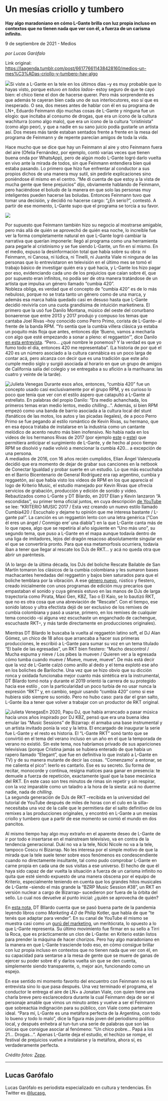 # Un mesías criollo y tumbero

**Hay algo maradoniano en cómo L-Gante brilla con luz propia incluso en contextos que no tienen nada que ver con él, a fuerza de un carisma infinito.**

9 de septiembre de 2021 - Medios

_por Lucas Garófalo_

Link original: https://laagenda.tumblr.com/post/661776611438428160/medios-un-mes%C3%ADas-criollo-y-tumbero-hay-algo

![](https://64.media.tumblr.com/fae27f89860390d07a70ad98029cf110/e606a8ecdb93c82e-54/s500x750/3e3dec6774046961bcf706a6c13532b128de22d6.jpg)Si viste a L-Gante en la tele en los últimos días –y es muy probable que lo hayas visto, porque estuvo *en todos lados*– estoy seguro de que te cayó bien: el chico tiene el don de hacerse querer. Pero más sorprendente es que además te cayeran bien cada uno de sus interlocutores, eso sí que es inesperado. O sea, dos meses antes de hablar con él en su programa de LN+, Eduardo Feinmann dijo muchas cosas de L-Gante y ninguna fue un elogio: que incitaba al consumo de drogas, que era un ícono de la cultura wachiturra (como algo malo), que era un ícono de la cultura “cristinista” (como algo peor), y que a nadie en su sano juicio podía gustarle un artista así. Dos meses más tarde estaban sentados frente a frente en la mesa del programa de Feinmann y de repente parecían amigos de toda la vida.

Hace mucho que se dice que hay un Feinmann al aire y otro Feinmann fuera del aire (Ofelia Fernández, por ejemplo, contó varias veces que tienen buena onda por WhatsApp), pero de algún modo L-Gante logró darlo vuelta en vivo ante la mirada de todos, sin que Feinmann entendiera bien qué estaba pasando. Lo primero que hizo fue enfrentar al conductor a sus propios dichos de una manera muy sutil, sin pedirle explicaciones sino poniéndose él mismo en el centro. “Me di cuenta de que estoy a la vista de mucha gente que tiene prejuicios” dijo, obviamente hablando de Feinmann, pero haciéndose el boludo de la manera en que solo las personas muy inteligentes pueden hacerse las boludas. Entonces Feinmann tuvo que tomar una decisión, y decidió no hacerse cargo: “¿En serio?”, contestó. A partir de ese momento, L-Gante supo que el programa se torcía a su favor.

![](https://64.media.tumblr.com/657f201fab49057400d5ff9f9f58a7d1/e606a8ecdb93c82e-f1/s500x750/faf57d04e49792041c879da06a004929c4cc8fd2.jpg)

Por supuesto que Feinmann también hizo su negocio al mostrarse amigable, pero más allá de quién se aprovechó de quién esa noche, lo increíble fue ver la forma completamente natural en que L-Gante logró cambiar la narrativa que querían imponerle: llegó al programa como una herramienta para pegarle al cristinismo y se fue siendo L-Gante, un fin en sí mismo. En el medio, expuso la desinformación total que había sobre su obra: ni Feinmann, ni Canosa, ni Iúdica, ni Tinelli, ni Juanita Viale ni ninguna de las personas que lo entrevistaron en televisión en el último mes se tomó el trabajo básico de investigar quién era y qué hacía, y L-Gante los hizo pagar por eso, evidenciando cada uno de los prejuicios que caían sobre él, que por supuesto eran infinitos, no podía ser de otra manera tratándose de un artista que impulsa un género llamado “cumbia 420”.    
Nobleza obliga, es verdad que el concepto de “cumbia 420” es de lo más nebuloso, porque no se trata tanto un género como de una marca, y además esa marca había quedado casi en desuso hasta que L-Gante decidió revivirla con una cuota grandísima de intuición marketinera. El primero que la usó fue Danilo Montana, músico del oeste del conurbano bonaerense que entre 2013 y 2017 produjo y compuso los temas que cantaba Joel Rivas –hoy conocido como Perro Primo, corista de L-Gante– al frente de la banda RPM. “Yo sentía que la cumbia villera clásica ya estaba un poquito más floja que antes, entonces dije ‘Bueno, vamos a mecharla con algo que esté empezando a sonar a pleno: el reggaetón’”, dice Danilo [en esta entrevista](https://www.youtube.com/watch?v=XWBnvLHrOaE&ab_channel=EspacioUrbanoOk). “Pero… ¿qué nombre le ponemos? Y la verdad es que yo fumo todo el día, entonces 420 me representaba”. (La historia de por qué el 420 es un número asociado a la cultura cannábica es un poco larga de contar acá, pero alcanza con decir que es una tradición que este año cumple medio siglo y surgió asociada al horario en que un grupo de amigos de California salía del colegio y se entregaba a su afición a la marihuana: las cuatro y veinte de la tarde).

![Julieta Venegas](https://64.media.tumblr.com/a60368a3683726f9c81faead074c6a4f/e606a8ecdb93c82e-6c/s250x400/b722b0b2d2d91eefd209984761254054fd458f70.jpg)
Durante esos años, entonces, “cumbia 420” fue un concepto usado casi exclusivamente por el grupo RPM, y es curioso lo poco que tenía que ver con el estilo áspero que catapultó a L-Gante al estrellato. En palabras del propio Danilo: “Era medio achanchada, los primeros temas eran medio lentos, medio *chilling*…”. Además, si bien RPM empezó como una banda de barrio asociada a la cultura local del stunt (fanáticos de las motos, los autos y las picadas ilegales), de a poco Perro Primo se fue pegando al estilo romántico de Kevin Rivas, su hermano, que en esa época trataba de instalarse en la industria como un cantante melódico de acento neutro más bien inofensivo. No había nada en los videos de los hermanos Rivas de 2017 (por ejemplo [este](https://youtu.be/kgzl9rAJtEQ) o [este](https://youtu.be/PqK9E06rGLE)) que permitiera anticipar el surgimiento de L-Gante, y de hecho al poco tiempo RPM se disolvió y nadie volvió a mencionar la cumbia 420… a excepción de una persona.  
A mediados de 2016, con 16 años recién cumplidos, Elian Ángel Valenzuela decidió que era momento de dejar de grabar sus canciones en la netbook de Conectar Igualdad y probar suerte en un estudio. Lo que más escuchaba en el Barrio Bicentenario de General Rodríguez era rap argentino, cumbia y reggaetón, así que había visto los videos de RPM en los que aparecía el logo de Kriterio Music, el estudio manejado por Kevin Rivas que ofrecía servicios de grabación, producción y edición de sonido y video. Rebautizados como L-Gante y DT Bilardo, en 2017 Elian y Kevin lanzaron “A escondidas”, su primer tema oficial juntos, en cuya descripción [de YouTube](https://youtu.be/oi6mrGbDlNo) se lee: “KRITERIO MUSIC 2017 / Esta vez creando un nuevo estilo llamado Cumbia420 / Escuchalo y dejame tu opinión que me interesa bastante / L-gante pa!”. La canción es un reggaetón lento con una letra genérica (“Con él eres un ángel / Conmigo ere’ una diabla”) en la que L-Gante canta más de lo que rapea, algo que se repetiría al año siguiente en “Uno más uno”, su segundo tema, que puso a L-Gante en el mapa aunque todavía dentro de una liga de imitadores, lejos del dragón resacoso absolutamente singular en el que se convertiría pronto. Para que esa metamorfosis ocurriera, todavía iban a tener que llegar al rescate los DJs de RKT… y acá no queda otra que abrir un paréntesis.

(A lo largo de la última década, los DJs del boliche Rescate Bailable de San Martín tomaron los clásicos de la cumbia colombiana y les sumaron bases machacantes heredadas del reggaetón y bajos bien saturados para que el boliche temblara por la vibración. A ese [género nuevo](https://youtu.be/GNWAgY54B7M), rústico y fiestero, creado inicialmente con unos programas de edición muy precarios que empastaban el sonido y cuya génesis estuvo en las manos de DJs de larga trayectoria como Pirata, Maxi Gen, KBZ, Tao o El Kaio, se lo bautizó RKT, que no es otra cosa que una abreviación de “Rescate”. Con el tiempo, ese sonido latoso y ultra efectista dejó de ser exclusivo de los remixes de cumbia colombiana y pasó a usarse, primero, en los remixes de cualquier tema conocido –si alguna vez escuchaste un enganchado de cachengue, escuchaste RKT–, y más tarde directamente en producciones originales). 

Mientras DT Bilardo le buscaba la vuelta al reggaetón latino soft, el DJ Alan Gómez, un chico de 18 años que arrancaba a hacer sus primeras producciones, le escribió a L-Gante para sumar su voz en un tema titulado “El baile de las egresadas”, un RKT bien fiestero: “Mucho descontrol / Mucha espuma y nieve / Los pibes la mueven / Quieren ver a la egresada cómo tumba cuando mueve / Mueve, mueve, mueve”. De más está decir que la voz de L-Gante calzó como anillo al dedo y el tema explotó ese año en los boliches de Bariloche. Una vez que se hizo obvio que su dicción ronca y oxidada funcionaba mejor cuanto más sintética era la instrumental, DT Bilardo tomó nota y durante el 2019 orientó la carrera de su protegido hacia ese estilo , con la particularidad un poco turbia de no usar nunca la expresión “RKT” y, en cambio, seguir usando “cumbia 420” como si ese hubiera sido siempre su sonido. Pero no hubo caso: para dar el gran salto, L-Gante iba a tener que volver a trabajar con un productor de RKT original. 

![Julieta Venegas](https://64.media.tumblr.com/bcea6d155d957896f0cce3f2387ff4f8/e606a8ecdb93c82e-ee/s250x400/9f0e93fae211a783d9cf382e98afec0691740b22.jpg)En 2020, Papu DJ, que había arrancado a pasar música hacía unos años inspirado por DJ KBZ, pensó que era una buena idea emular las “Music Sessions” de Bizarrap: él armaba una base instrumental y un artista invitado ponía la voz y la letra. El encargado de inaugurar la serie fue L-Gante y el resto es historia. El “L-Gante RKT” sonó tanto que se convirtió en el tema del verano incluso en un año en el que la temporada de verano no existió. Sin este tema, nos habríamos privado de sus apariciones televisivas (porque Cristina jamás se hubiera enterado de que había un rapero llamado “Elegant”, que fue en definitiva lo que instaló a L-Gante en TV) y de su manera mutante de decir las cosas. “Comenzamo’ a entonar, se me calienta el pico”: leerlo es cantarlo. Ese es su secreto. Su forma de recitar, monocorde y continua, resigna matices para ganar en presencia: te demuele a fuerza de repetición, exactamente igual que la base mecánica del RKT. En este caso son tres minutos de rimas sin repetir y sin respirar, con la voz imparable como un taladro a la hora de la siesta: acá no duerme nadie, nada de *chilling*.   
La segunda generación de DJs de RKT –recibida en la universidad del tutorial de YouTube después de miles de horas con el culo en la silla– necesitaba una voz de la calle que le permitiera dar el salto definitivo de los remixes a las producciones originales, y encontró en L-Gante a un mesías criollo y tumbero que a partir de ese momento se comió el mundo en dos pancitos.  


Al mismo tiempo hay algo muy extraño en el aparente deseo de L-Gante de ir por todo e insertarse en el mainstream televisivo, va en contra de la tendencia generacional. Duki no va a la tele, Nicki Nicole no va a la tele, tampoco Coscu ni Bizarrap. No les interesa por el simple motivo de que la mirada que la tele suele tener sobre esos fenómenos es condescendiente cuando no directamente insultante, tal como pudo comprobar L-Gante en carne propia en cada una de sus visitas a ese universo. El hecho de que él haya sido capaz de dar vuelta la situación a fuerza de un carisma infinito no quita que esté siendo expuesto de una manera obscena por el equipo de Kriterio, especialmente teniendo en cuenta que los grandes hitos musicales de L-Gante –siendo el más grande la “BZRP Music Session #38”, un RKT en versión nuclear a cargo de Bizarrap– sucedieron por fuera de la órbita del sello. Lo cual nos devuelve al punto inicial: ¿quién se aprovecha de quién?

En [esta nota,](https://elplanteo.com/dt-bilardo/) DT BIlardo cuenta que se pasó buena parte de la pandemia leyendo libros como *Marketing 4.0* de Philip Kotler, que habla de que “te tenés que adaptar para vender”. En su canal de YouTube él mismo se muestra casi como un [gurú del marketing](https://www.youtube.com/watch?v=39iSwljhGdY&ab_channel=DT.Bilardo), un meritócrata, lo opuesto a lo que L-Gante representa. Su último movimiento fue firmar en su sello a Tirri la Roca, que es prácticamente un clon de L-Gante: en Kriterio están listos para prender la máquina de hacer chorizos. Pero hay algo maradoniano en la manera en que L-Gante trasciende todo eso, en cómo consigue brillar con luz propia incluso en contextos que no tienen nada que ver con él, en su capacidad para sentarse a la mesa de gente que se muere de ganas de ejercer su poder sobre él y darlos vuelta sin que se den cuenta, simplemente siendo transparente, o, mejor aún, funcionando como un espejo. 

En ese sentido mi momento favorito del encuentro con Feinmann no es la entrevista sino lo que pasa después. Una vez terminado el programa, el conductor le entrega el aire de LN+ a Jonatan Viale, con quien tiene una charla breve pero esclarecedora durante la cual Feinmann deja de ser el personaje amable que vimos un minuto antes y vuelve a ser el Feinmann que sobreactúa indignación para su público, con Viale como partenaire ideal. “Para mí, L-Gante es una metáfora perfecta de la Argentina, con todo lo bueno y todo lo malo”, dice la figura más joven del periodismo político local, y después enhebra al tun-tun una serie de palabras que son las únicas que consigue asociar al fenómeno: “Un chico pobre… Papá a los 21… Drogas…”. Apenas L-Gante deja el estudio, el hechizo se rompe, el festival de prejuicios vuelve a instalarse y la metáfora, ahora sí, es verdaderamente perfecta.

*Crédito fotos:  [Zepe](https://www.instagram.com/zepequee/)*.



  




---

 Lucas Garófalo
---------------

Lucas Garófalo es periodista especializado en cultura y tendencias. En Twitter es [@lucasg.](https://twitter.com/lucasg)

